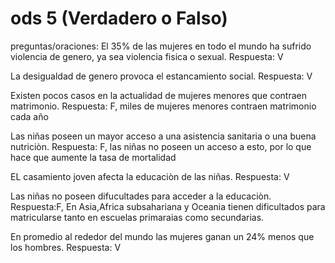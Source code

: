 # ods 5 (Verdadero o Falso)
preguntas/oraciones:
El 35% de las mujeres en todo el mundo ha sufrido violencia de genero, ya sea violencia fisica o sexual.
Respuesta: V

La desigualdad de genero provoca el estancamiento social.
Respuesta: V

Existen pocos casos en la actualidad de mujeres menores que contraen matrimonio.
Respuesta: F, miles de mujeres menores contraen matrimonio cada año

Las niñas poseen un mayor acceso a una asistencia sanitaria o una buena nutriciòn.
Respuesta: F, las niñas no poseen un acceso a esto, por lo que hace que aumente la tasa de mortalidad 

EL casamiento joven afecta la educaciòn de las niñas.
Respuesta: V

Las niñas no poseen difucultades para acceder a la educaciòn.
Respuesta:F, En Asia,Africa subsahariana y Oceania tienen dificultados para matricularse tanto en escuelas primaraias como secundarias.

En promedio al rededor del mundo las mujeres ganan un 24% menos que los hombres.
Respuesta: V